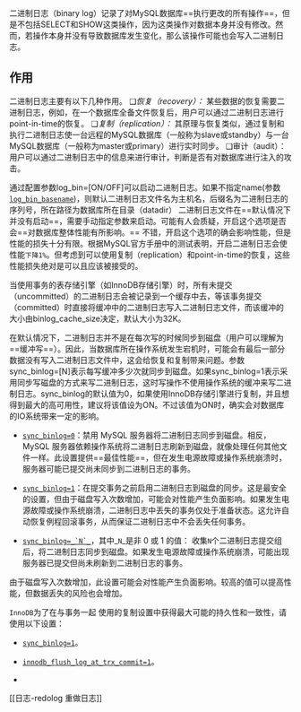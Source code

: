 二进制日志（binary log）记录了对MySQL数据库==执行更改的所有操作==，但是不包括SELECT和SHOW这类操作，因为这类操作对数据本身并没有修改。然而，若操作本身并没有导致数据库发生变化，那么该操作可能也会写入二进制日志。

## 作用

二进制日志主要有以下几种作用。
❑*恢复（recovery）：* 某些数据的恢复需要二进制日志，例如，在一个数据库全备文件恢复后，用户可以通过二进制日志进行point-in-time的恢复。
❑*复制（replication）：* 其原理与恢复类似，通过复制和执行二进制日志使一台远程的MySQL数据库（一般称为slave或standby）与一台MySQL数据库（一般称为master或primary）进行实时同步。
❑审计（audit）：用户可以通过二进制日志中的信息来进行审计，判断是否有对数据库进行注入的攻击。

通过配置参数log_bin=[ON/OFF]可以启动二进制日志。如果不指定name(参数[`log_bin_basename`](https://dev.mysql.com/doc/refman/5.7/en/replication-options-binary-log.html#sysvar_log_bin_basename))，则默认二进制日志文件名为主机名，后缀名为二进制日志的序列号，所在路径为数据库所在目录（datadir）
二进制日志文件在==默认情况下并没有启动==，需要手动指定参数来启动。可能有人会质疑，开启这个选项是否会==对数据库整体性能有所影响。==
不错，开启这个选项的确会影响性能，但是性能的损失十分有限。根据MySQL官方手册中的测试表明，开启二进制日志会使性能`下降1%`。但考虑到可以使用复制（replication）和point-in-time的恢复，这些性能损失绝对是可以且应该被接受的。

当使用事务的表存储引擎（如InnoDB存储引擎）时，所有未提交（uncommitted）的二进制日志会被记录到一个缓存中去，等该事务提交（committed）时直接将缓冲中的二进制日志写入二进制日志文件，而该缓冲的大小由binlog_cache_size决定，默认大小为32K。

在默认情况下，二进制日志并不是在每次写的时候同步到磁盘（用户可以理解为==缓冲写==）。因此，当数据库所在操作系统发生宕机时，可能会有最后一部分数据没有写入二进制日志文件中，这会给恢复和复制带来问题。参数sync_binlog=[N]表示每写缓冲多少次就同步到磁盘。如果sync_binlog=1表示采用同步写磁盘的方式来写二进制日志，这时写操作不使用操作系统的缓冲来写二进制日志。sync_binlog的默认值为0，如果使用InnoDB存储引擎进行复制，并且想得到最大的高可用性，建议将该值设为ON。不过该值为ON时，确实会对数据库的IO系统带来一定的影响。


- [`sync_binlog=0`](https://dev.mysql.com/doc/refman/8.2/en/replication-options-binary-log.html#sysvar_sync_binlog)：禁用 MySQL 服务器将二进制日志同步到磁盘。相反，MySQL 服务器依赖操作系统将二进制日志刷新到磁盘，就像处理任何其他文件一样。此设置提供==最佳性能==，但在发生电源故障或操作系统崩溃时，服务器可能已提交尚未同步到二进制日志的事务。
    
- [`sync_binlog=1`](https://dev.mysql.com/doc/refman/8.2/en/replication-options-binary-log.html#sysvar_sync_binlog)：在提交事务之前启用二进制日志到磁盘的同步。这是最安全的设置，但由于磁盘写入次数增加，可能会对性能产生负面影响。如果发生电源故障或操作系统崩溃，二进制日志中丢失的事务仅处于准备状态。这允许自动恢复例程回滚事务，从而保证二进制日志中不会丢失任何事务。
    
- [``sync_binlog=_`N`_``](https://dev.mysql.com/doc/refman/8.2/en/replication-options-binary-log.html#sysvar_sync_binlog)，其中_`N`_是非 0 或 1 的值： 收集`N`个二进制日志提交组后，将二进制日志同步到磁盘。如果发生电源故障或操作系统崩溃，可能出现服务器已提交但尚未刷新到二进制日志的事务。

由于磁盘写入次数增加，此设置可能会对性能产生负面影响。较高的值可以提高性能，但数据丢失的风险也会增加。
    

`InnoDB`为了在与事务一起 使用的复制设置中获得最大可能的持久性和一致性，请使用以下设置：

- [`sync_binlog=1`](https://dev.mysql.com/doc/refman/8.2/en/replication-options-binary-log.html#sysvar_sync_binlog)。
    
- [`innodb_flush_log_at_trx_commit=1`](https://dev.mysql.com/doc/refman/8.2/en/innodb-parameters.html#sysvar_innodb_flush_log_at_trx_commit)。
- 
[[日志-redolog 重做日志]]
